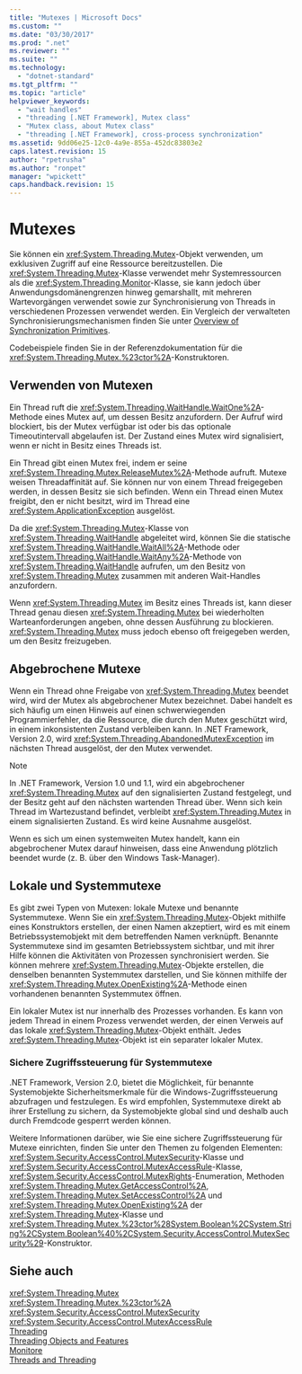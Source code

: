 ```yaml
---
title: "Mutexes | Microsoft Docs"
ms.custom: ""
ms.date: "03/30/2017"
ms.prod: ".net"
ms.reviewer: ""
ms.suite: ""
ms.technology: 
  - "dotnet-standard"
ms.tgt_pltfrm: ""
ms.topic: "article"
helpviewer_keywords: 
  - "wait handles"
  - "threading [.NET Framework], Mutex class"
  - "Mutex class, about Mutex class"
  - "threading [.NET Framework], cross-process synchronization"
ms.assetid: 9dd06e25-12c0-4a9e-855a-452dc83803e2
caps.latest.revision: 15
author: "rpetrusha"
ms.author: "ronpet"
manager: "wpickett"
caps.handback.revision: 15
---
```

# Mutexes
Sie können ein <xref:System.Threading.Mutex>\-Objekt verwenden, um exklusiven Zugriff auf eine Ressource bereitzustellen.  Die <xref:System.Threading.Mutex>\-Klasse verwendet mehr Systemressourcen als die <xref:System.Threading.Monitor>\-Klasse, sie kann jedoch über Anwendungsdomänengrenzen hinweg gemarshallt, mit mehreren Wartevorgängen verwendet sowie zur Synchronisierung von Threads in verschiedenen Prozessen verwendet werden.  Ein Vergleich der verwalteten Synchronisierungsmechanismen finden Sie unter [Overview of Synchronization Primitives](../../../docs/standard/threading/overview-of-synchronization-primitives.md).  
  
 Codebeispiele finden Sie in der Referenzdokumentation für die <xref:System.Threading.Mutex.%23ctor%2A>\-Konstruktoren.  
  
## Verwenden von Mutexen  
 Ein Thread ruft die <xref:System.Threading.WaitHandle.WaitOne%2A>\-Methode eines Mutex auf, um dessen Besitz anzufordern.  Der Aufruf wird blockiert, bis der Mutex verfügbar ist oder bis das optionale Timeoutintervall abgelaufen ist.  Der Zustand eines Mutex wird signalisiert, wenn er nicht in Besitz eines Threads ist.  
  
 Ein Thread gibt einen Mutex frei, indem er seine <xref:System.Threading.Mutex.ReleaseMutex%2A>\-Methode aufruft.  Mutexe weisen Threadaffinität auf. Sie können nur von einem Thread freigegeben werden, in dessen Besitz sie sich befinden.  Wenn ein Thread einen Mutex freigibt, den er nicht besitzt, wird im Thread eine <xref:System.ApplicationException> ausgelöst.  
  
 Da die <xref:System.Threading.Mutex>\-Klasse von <xref:System.Threading.WaitHandle> abgeleitet wird, können Sie die statische <xref:System.Threading.WaitHandle.WaitAll%2A>\-Methode oder <xref:System.Threading.WaitHandle.WaitAny%2A>\-Methode von <xref:System.Threading.WaitHandle> aufrufen, um den Besitz von <xref:System.Threading.Mutex> zusammen mit anderen Wait\-Handles anzufordern.  
  
 Wenn <xref:System.Threading.Mutex> im Besitz eines Threads ist, kann dieser Thread genau diesen <xref:System.Threading.Mutex> bei wiederholten Warteanforderungen angeben, ohne dessen Ausführung zu blockieren. <xref:System.Threading.Mutex> muss jedoch ebenso oft freigegeben werden, um den Besitz freizugeben.  
  
## Abgebrochene Mutexe  
 Wenn ein Thread ohne Freigabe von <xref:System.Threading.Mutex> beendet wird, wird der Mutex als abgebrochener Mutex bezeichnet.  Dabei handelt es sich häufig um einen Hinweis auf einen schwerwiegenden Programmierfehler, da die Ressource, die durch den Mutex geschützt wird, in einem inkonsistenten Zustand verbleiben kann.  In .NET Framework, Version 2.0, wird <xref:System.Threading.AbandonedMutexException> im nächsten Thread ausgelöst, der den Mutex verwendet.  
  
> [!NOTE]
>  In .NET Framework, Version 1.0 und 1.1, wird ein abgebrochener <xref:System.Threading.Mutex> auf den signalisierten Zustand festgelegt, und der Besitz geht auf den nächsten wartenden Thread über.  Wenn sich kein Thread im Wartezustand befindet, verbleibt <xref:System.Threading.Mutex> in einem signalisierten Zustand.  Es wird keine Ausnahme ausgelöst.  
  
 Wenn es sich um einen systemweiten Mutex handelt, kann ein abgebrochener Mutex darauf hinweisen, dass eine Anwendung plötzlich beendet wurde \(z. B. über den Windows Task\-Manager\).  
  
## Lokale und Systemmutexe  
 Es gibt zwei Typen von Mutexen: lokale Mutexe und benannte Systemmutexe.  Wenn Sie ein <xref:System.Threading.Mutex>\-Objekt mithilfe eines Konstruktors erstellen, der einen Namen akzeptiert, wird es mit einem Betriebssystemobjekt mit dem betreffenden Namen verknüpft.  Benannte Systemmutexe sind im gesamten Betriebssystem sichtbar, und mit ihrer Hilfe können die Aktivitäten von Prozessen synchronisiert werden.  Sie können mehrere <xref:System.Threading.Mutex>\-Objekte erstellen, die denselben benannten Systemmutex darstellen, und Sie können mithilfe der <xref:System.Threading.Mutex.OpenExisting%2A>\-Methode einen vorhandenen benannten Systemmutex öffnen.  
  
 Ein lokaler Mutex ist nur innerhalb des Prozesses vorhanden.  Es kann von jedem Thread in einem Prozess verwendet werden, der einen Verweis auf das lokale <xref:System.Threading.Mutex>\-Objekt enthält.  Jedes <xref:System.Threading.Mutex>\-Objekt ist ein separater lokaler Mutex.  
  
### Sichere Zugriffssteuerung für Systemmutexe  
 .NET Framework, Version 2.0, bietet die Möglichkeit, für benannte Systemobjekte Sicherheitsmerkmale für die Windows\-Zugriffssteuerung abzufragen und festzulegen.  Es wird empfohlen, Systemmutexe direkt ab ihrer Erstellung zu sichern, da Systemobjekte global sind und deshalb auch durch Fremdcode gesperrt werden können.  
  
 Weitere Informationen darüber, wie Sie eine sichere Zugriffssteuerung für Mutexe einrichten, finden Sie unter den Themen zu folgenden Elementen: <xref:System.Security.AccessControl.MutexSecurity>\-Klasse und <xref:System.Security.AccessControl.MutexAccessRule>\-Klasse, <xref:System.Security.AccessControl.MutexRights>\-Enumeration, Methoden <xref:System.Threading.Mutex.GetAccessControl%2A>, <xref:System.Threading.Mutex.SetAccessControl%2A> und <xref:System.Threading.Mutex.OpenExisting%2A> der <xref:System.Threading.Mutex>\-Klasse und <xref:System.Threading.Mutex.%23ctor%28System.Boolean%2CSystem.String%2CSystem.Boolean%40%2CSystem.Security.AccessControl.MutexSecurity%29>\-Konstruktor.  
  
## Siehe auch  
 <xref:System.Threading.Mutex>   
 <xref:System.Threading.Mutex.%23ctor%2A>   
 <xref:System.Security.AccessControl.MutexSecurity>   
 <xref:System.Security.AccessControl.MutexAccessRule>   
 [Threading](../../../docs/standard/threading/index.md)   
 [Threading Objects and Features](../../../docs/standard/threading/threading-objects-and-features.md)   
 [Monitore](../Topic/Monitors.md)   
 [Threads and Threading](../../../docs/standard/threading/threads-and-threading.md)